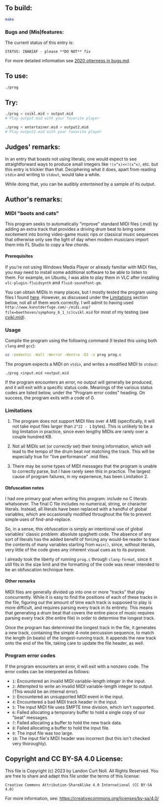 ## To build:

```sh
make
```


### Bugs and (Mis)features:

The current status of this entry is:

```
STATUS: INABIAF - please **DO NOT** fix
```

For more detailed information see [2020 otterness in bugs.md](/bugs.md#2020-otterness).


## To use:

```sh
./prog
```


## Try:

```sh
./prog < cvikl.mid > output.mid
# Play output.mid with your favorite player

./prog < entertainer.mid > output2.mid
# Play output2.mid with your favorite player
```


## Judges' remarks:

In an entry that boasts not using literals, one would expect to see
straightforward ways to produce small integers like `!(x^x)<<!(x^x)`, etc. but
this entry is trickier than that. Deciphering what it does, apart from reading
`stdin` and writing to `stdout`, would take a while.

While doing that, you can be audibly *entertained* by a sample of its output.


## Author's remarks:

### MIDI "boots and cats"

This program seeks to automatically "improve" standard MIDI files (.mid) by
adding an extra track that provides a driving drum beat to bring some
excitement into boring video-game music rips or classical music sequences that
otherwise only see the light of day when modern musicians import them into FL
Studio to copy a few chords.


#### Prerequisites

If you're not using Windows Media Player or already familiar with MIDI files,
you may need to install some additional software to be able to listen to them.
For example, on Ubuntu, I was able to play them in VLC after installing
`vlc-plugin-fluidsynth` and `fluid-soundfont-gm`.

You can obtain MIDIs in many places, but I mostly tested the program using files
I found [here](http://www.kunstderfuge.com/beethoven/variae.htm#Symphonies).
However, as discussed under the [Limitations](#limitations) section below, not
all of them work correctly.  I will admit to having used
`http://www.kunstderfuge.com/-/midi.asp?file=beethoven/symphony_6_1_(c)cvikl.mid`
for most of my testing (see [cvikl.mid](cvikl.mid)).


### Usage

Compile the program using the following command (I tested this using both
`clang` and `gcc`):

```sh
cc -pedantic -Wall -Werror -Wextra -O3 -o prog prog.c
```

The program expects a MIDI on `stdin`, and writes a modified MIDI to `stdout`:
```
./prog <input.mid >output.mid
```

If the program encounters an error, no output will generally be produced, and
it will exit with a specific status code. Meanings of the various status codes
are listed below, under the "Program error codes" heading. On success, the
program exits with a code of 0.


### Limitations

1. The program does not support MIDI files over 4 MB (specifically, it will
not take input files larger than `2^22 - 1` bytes).  This is unlikely to be a
big limitation in practice, since even lengthy MIDIs are rarely over a
couple hundred KB.

2. Not all MIDIs set (or *correctly* set) their timing information, which will
lead to the tempo of the drum beat not matching the track.  This will be
especially true for "live performance" .mid files.

3. There may be some types of MIDI messages that the program is unable to
correctly parse, but I have rarely seen this in practice.  The largest
cause of program failures, in my experience, has been Limitation 2.


#### Obfuscation notes

I had one primary goal when writing this program: include no C literals
whatsoever.  The final C file includes no numerical, string, or character
literals.  Instead, all literals have been replaced with a handful of global
variables, which are occasionally modified throughout the file to prevent
simple uses of find-and-replace.

So, in a sense, this obfuscation is simply an intentional use of global
variables' classic problem: absolute spaghetti code.  The absence of any sort
of literals has the added benefit of forcing any would-be reader to trace the
contents of many variables starting from `main()`, since, without literals, very
little of the code gives any inherent visual cues as to its purpose.

I already took the liberty of running `prog.c` through `clang-format`, since it
still fits in the size limit and the formatting of the code was never intended
to be an obfuscation technique here.


#### Other remarks

MIDI files are generally divided up into one or more "tracks" that play
concurrently.  While it is easy to find the positions of each of these tracks
in the file, figuring out the amount of time each track is supposed to play is
more difficult, and requires parsing every track in its entirety.  This means
that generating a drum beat that covers the entire piece of music requires
parsing every track (the entire file) in order to determine the longest track.

Once the program has determined the longest track in the file, it generates a
new track, containing the simple 4-note percussion sequence, to match the
length (in beats) of the longest-running track. It appends the new track onto
the end of the file, taking care to update the file header, as well.


### Program error codes

If the program encounters an error, it will exit with a nonzero code. The error
codes can be interpreted as follows:

- `1`: Encountered an invalid MIDI variable-length integer in the input.
- `2`: Attempted to write an invalid MIDI variable-length integer to output.
(This would be an internal error).
- `3`: Encountered an unsupported MIDI event in the input.
- `4`: Encountered a bad MIDI track header in the input.
- `5`: The input MIDI file uses SMPTE time division, which isn't supported.
- `6`: Failed allocating a temporary buffer to hold a single copy of our "beat"
messages.
- `7`: Failed allocating a buffer to hold the new track data.
- `8`: Failed allocating a buffer to hold the input file.
- `9`: The input file was too large.
- `10`: The input file's MIDI header was incorrect (but this isn't checked
very thoroughly).


## Copyright and CC BY-SA 4.0 License:

This file is Copyright (c) 2023 by Landon Curt Noll.  All Rights Reserved.
You are free to share and adapt this file under the terms of this license:

    Creative Commons Attribution-ShareAlike 4.0 International (CC BY-SA 4.0)

For more information, see: https://creativecommons.org/licenses/by-sa/4.0/
